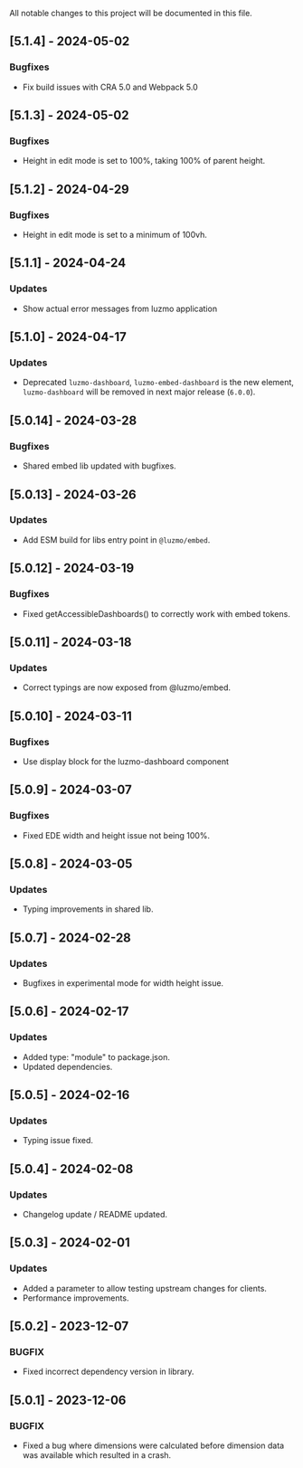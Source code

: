 
All notable changes to this project will be documented in this file.

## [5.1.4] - 2024-05-02

### Bugfixes

- Fix build issues with CRA 5.0 and Webpack 5.0

## [5.1.3] - 2024-05-02

### Bugfixes

- Height in edit mode is set to 100%, taking 100% of parent height.

## [5.1.2] - 2024-04-29

### Bugfixes

- Height in edit mode is set to a minimum of 100vh.


## [5.1.1] - 2024-04-24

### Updates

- Show actual error messages from luzmo application

## [5.1.0] - 2024-04-17

### Updates

- Deprecated `luzmo-dashboard`, `luzmo-embed-dashboard` is the new element, `luzmo-dashboard` will be removed in next major release (`6.0.0`).

## [5.0.14] - 2024-03-28

### Bugfixes

- Shared embed lib updated with bugfixes.

## [5.0.13] - 2024-03-26

### Updates

- Add ESM build for libs entry point in `@luzmo/embed`. 

## [5.0.12] - 2024-03-19

### Bugfixes

- Fixed getAccessibleDashboards() to correctly work with embed tokens.

## [5.0.11] - 2024-03-18

### Updates

- Correct typings are now exposed from @luzmo/embed.

## [5.0.10] - 2024-03-11

### Bugfixes

- Use display block for the luzmo-dashboard component

## [5.0.9] - 2024-03-07

### Bugfixes

- Fixed EDE width and height issue not being 100%.

## [5.0.8] - 2024-03-05

### Updates

- Typing improvements in shared lib.

## [5.0.7] - 2024-02-28

### Updates

- Bugfixes in experimental mode for width height issue.


## [5.0.6] - 2024-02-17

### Updates

- Added type: "module" to package.json.
- Updated dependencies.

## [5.0.5] - 2024-02-16

### Updates

- Typing issue fixed.

## [5.0.4] - 2024-02-08

### Updates

- Changelog update / README updated.

## [5.0.3] - 2024-02-01

### Updates

- Added a parameter to allow testing upstream changes for clients.
- Performance improvements.

## [5.0.2] - 2023-12-07

### BUGFIX

- Fixed incorrect dependency version in library.


## [5.0.1] - 2023-12-06

### BUGFIX

- Fixed a bug where dimensions were calculated before dimension data was available which resulted in a crash.
